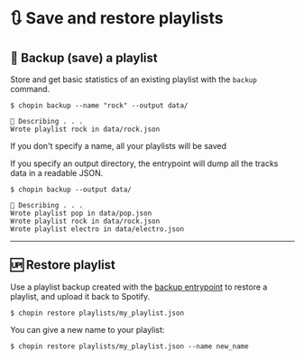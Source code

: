 # 🔃 Save and restore playlists

## <a name="backup"></a>💾 Backup (save) a playlist

Store and get basic statistics of an existing playlist with the `backup` command.

<div class="termy">

```console
$ chopin backup --name "rock" --output data/

📝 Describing . . .
Wrote playlist rock in data/rock.json
```
</div>

If you don't specify a name, all your playlists will be saved

If you specify an output directory, the entrypoint will dump all the tracks data in a readable JSON. 

<div class="termy">

```console
$ chopin backup --output data/ 

📝 Describing . . .
Wrote playlist pop in data/pop.json
Wrote playlist rock in data/rock.json
Wrote playlist electro in data/electro.json
```
</div>


------


## <a name="restore"></a>🆙 Restore playlist


Use a playlist backup created with the [backup entrypoint](#backup) to restore a playlist, and
upload it back to Spotify.

<div class="termy">

```console
$ chopin restore playlists/my_playlist.json 
```

</div>

You can give a new name to your playlist:

<div class="termy">

```console
$ chopin restore playlists/my_playlist.json --name new_name
```